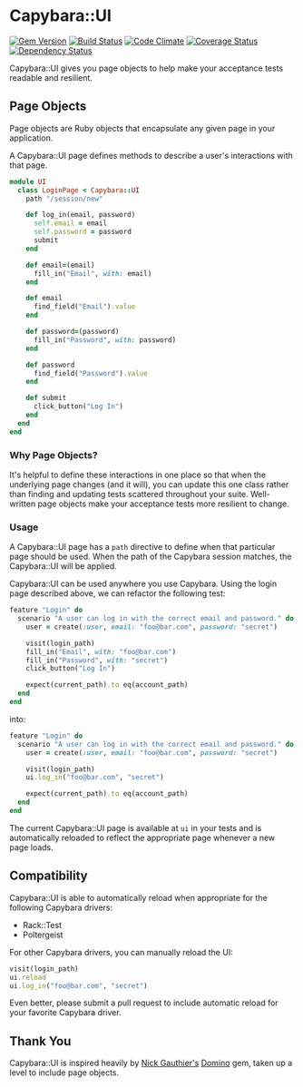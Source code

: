 # Capybara::UI

[![Gem Version](https://badge.fury.io/rb/capybara-ui.png)](http://badge.fury.io/rb/capybara-ui)
[![Build Status](https://travis-ci.org/collectiveidea/capybara-ui.png?branch=master)](https://travis-ci.org/collectiveidea/capybara-ui)
[![Code Climate](https://codeclimate.com/github/collectiveidea/capybara-ui.png)](https://codeclimate.com/github/collectiveidea/capybara-ui)
[![Coverage Status](https://coveralls.io/repos/collectiveidea/capybara-ui/badge.png)](https://coveralls.io/r/collectiveidea/capybara-ui)
[![Dependency Status](https://gemnasium.com/collectiveidea/capybara-ui.png)](https://gemnasium.com/collectiveidea/capybara-ui)

Capybara::UI gives you page objects to help make your acceptance tests readable and resilient.

## Page Objects

Page objects are Ruby objects that encapsulate any given page in your application.

A Capybara::UI page defines methods to describe a user's interactions with that page.

```ruby
module UI
  class LoginPage < Capybara::UI
    path "/session/new"

    def log_in(email, password)
      self.email = email
      self.password = password
      submit
    end

    def email=(email)
      fill_in("Email", with: email)
    end

    def email
      find_field("Email").value
    end

    def password=(password)
      fill_in("Password", with: password)
    end

    def password
      find_field("Password").value
    end

    def submit
      click_button("Log In")
    end
  end
end
```

### Why Page Objects?

It's helpful to define these interactions in one place so that when the underlying page changes (and it will), you can update this one class rather than finding and updating tests scattered throughout your suite. Well-written page objects make your acceptance tests more resilient to change.

### Usage

A Capybara::UI page has a `path` directive to define when that particular page should be used. When the path of the Capybara session matches, the Capybara::UI will be applied.

Capybara::UI can be used anywhere you use Capybara. Using the login page described above, we can refactor the following test:

```ruby
feature "Login" do
  scenario "A user can log in with the correct email and password." do
    user = create(:user, email: "foo@bar.com", password: "secret")

    visit(login_path)
    fill_in("Email", with: "foo@bar.com")
    fill_in("Password", with: "secret")
    click_button("Log In")

    expect(current_path).to eq(account_path)
  end
end
```

into:

```ruby
feature "Login" do
  scenario "A user can log in with the correct email and password." do
    user = create(:user, email: "foo@bar.com", password: "secret")

    visit(login_path)
    ui.log_in("foo@bar.com", "secret")

    expect(current_path).to eq(account_path)
  end
end
```

The current Capybara::UI page is available at `ui` in your tests and is automatically reloaded to reflect the appropriate page whenever a new page loads.

## Compatibility

Capybara::UI is able to automatically reload when appropriate for the following Capybara drivers:

* Rack::Test
* Poltergeist

For other Capybara drivers, you can manually reload the UI:

```ruby
visit(login_path)
ui.reload
ui.log_in("foo@bar.com", "secret")
```

Even better, please submit a pull request to include automatic reload for your favorite Capybara driver.

## Thank You

Capybara::UI is inspired heavily by [Nick Gauthier's](https://github.com/ngauthier) [Domino](https://github.com/ngauthier/domino) gem, taken up a level to include page objects.
